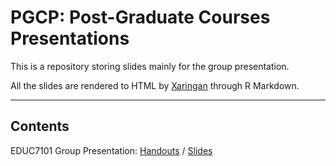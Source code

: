 # PGCP: Post-Graduate Courses Presentations

This is a repository storing slides mainly for the group presentation. 

All the slides are rendered to HTML by [Xaringan](https://github.com/yihui/xaringan) through R Markdown.  

---

## Contents

EDUC7101 Group Presentation: [Handouts](EDUC7101H.html) / [Slides](EDUC7101S.html)